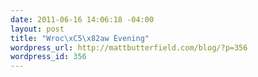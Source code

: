 ```yaml
--- 
date: 2011-06-16 14:06:18 -04:00
layout: post
title: "Wroc\xC5\x82aw Evening"
wordpress_url: http://mattbutterfield.com/blog/?p=356
wordpress_id: 356
---
```

<p style="text-align: center;"><img src="http://mattbutterfield.com/wroclaw/002.jpg" alt="" /></p>
<p style="text-align: center;"> </p>


<p style="text-align: center;"><img src="http://mattbutterfield.com/wroclaw/007.jpg" alt="" /></p>
<p style="text-align: center;"> </p>


<p style="text-align: center;"><img src="http://mattbutterfield.com/wroclaw/013.jpg" alt="" /></p>
<p style="text-align: center;"> </p>


<p style="text-align: center;"><img src="http://mattbutterfield.com/wroclaw/006.jpg" alt="" /></p>
<p style="text-align: center;"> </p>


<p style="text-align: center;"><img src="http://mattbutterfield.com/wroclaw/008.jpg" alt="" /></p>
<p style="text-align: center;"> </p>

